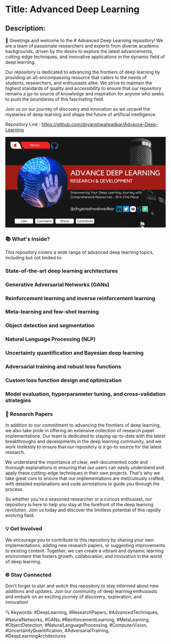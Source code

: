 # Title: Advanced Deep Learning

## Description:

🚀 Greetings and welcome to the # Advanced Deep Learning repository! We are a team of passionate researchers and experts from diverse academic backgrounds, driven by the desire to explore the latest advancements, cutting-edge techniques, and innovative applications in the dynamic field of deep learning.

Our repository is dedicated to advancing the frontiers of deep learning by providing an all-encompassing resource that caters to the needs of students, researchers, and enthusiasts alike. We strive to maintain the highest standards of quality and accessibility to ensure that our repository remains a go-to source of knowledge and inspiration for anyone who seeks to push the boundaries of this fascinating field.

Join us on our journey of discovery and innovation as we unravel the mysteries of deep learning and shape the future of artificial intelligence.

Repository Link : https://github.com/dnyanshwalwadkar/Advance-Deep-Learning

![alt text](Computer_Vision/Images/readme.png)
### 📚 What's Inside?

This repository covers a wide range of advanced deep learning topics, including but not limited to:

### State-of-the-art deep learning architectures
### Generative Adversarial Networks (GANs)
### Reinforcement learning and inverse reinforcement learning
### Meta-learning and few-shot learning
### Object detection and segmentation
### Natural Language Processing (NLP)
### Uncertainty quantification and Bayesian deep learning
### Adversarial training and robust loss functions
### Custom loss function design and optimization
### Model evaluation, hyperparameter tuning, and cross-validation strategies
### 🔬 Research Papers

In addition to our commitment to advancing the frontiers of deep learning, we also take pride in offering an extensive collection of research paper implementations. Our team is dedicated to staying up-to-date with the latest breakthroughs and developments in the deep learning community, and we work tirelessly to ensure that our repository is a go-to source for the latest research.

We understand the importance of clear, well-documented code and thorough explanations in ensuring that our users can easily understand and apply these cutting-edge techniques in their own projects. That's why we take great care to ensure that our implementations are meticulously crafted, with detailed explanations and code annotations to guide you through the process.

So whether you're a seasoned researcher or a curious enthusiast, our repository is here to help you stay at the forefront of the deep learning revolution. Join us today and discover the limitless potential of this rapidly evolving field.

### 💡 Get Involved

We encourage you to contribute to this repository by sharing your own implementations, adding new research papers, or suggesting improvements to existing content. Together, we can create a vibrant and dynamic learning environment that fosters growth, collaboration, and innovation in the world of deep learning.

### 🌐 Stay Connected

Don't forget to *star* and *watch* this repository to stay informed about new additions and updates. Join our community of deep learning enthusiasts and embark on an exciting journey of discovery, exploration, and innovation!

🔍 Keywords: #DeepLearning, #ResearchPapers, #AdvancedTechniques, #NeuralNetworks, #GANs, #ReinforcementLearning, #MetaLearning, #ObjectDetection, #NaturalLanguageProcessing, #ComputerVision, #UncertaintyQuantification, #AdversarialTraining, #DeepLearningArchitectures
